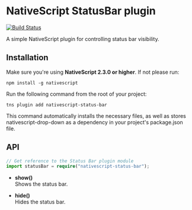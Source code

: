 # NativeScript StatusBar plugin
[![Build Status](https://travis-ci.org/PeterStaev/NativeScript-Status-Bar.svg?branch=master)](https://travis-ci.org/PeterStaev/NativeScript-Status-Bar)

A simple NativeScript plugin for controlling status bar visibility.

## Installation
Make sure you're using __NativeScript 2.3.0 or higher__. If not please run:

`npm install -g nativescript`

Run the following command from the root of your project:

`tns plugin add nativescript-status-bar`

This command automatically installs the necessary files, as well as stores nativescript-drop-down as a dependency in your project's package.json file.

## API

```TypeScript
// Get reference to the Status Bar plugin module
import statusBar = require("nativescript-status-bar");
```

* **show()**  
Shows the status bar.

* **hide()**  
Hides the status bar.
